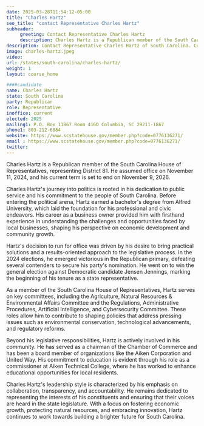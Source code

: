 ```yaml
---
date: 2025-03-28T11:54:12-05:00
title: "Charles Hartz"
seo_title: "contact Representative Charles Hartz"
subheader:
     greeting: Contact Representative Charles Hartz
     description: Charles Hartz is a Republican member of the South Carolina House of Representatives, representing District 81. He assumed office on November 11, 2024, and his current term is set to end on November 9, 2026.
description: Contact Representative Charles Hartz of South Carolina. Contact information for Charles Hartz includes email address, phone number, and mailing address.
image: charles-hartz.jpeg
video:
url: /states/south-carolina/charles-hartz/
weight: 1
layout: course_home

####candidate
name: Charles Hartz
state: South Carolina
party: Republican
role: Representative
inoffice: current
elected: 2025
mailing1: P.O. Box 11867 Room 416D Columbia, SC 29211-1867
phone1: 803-212-6884
website: https://www.scstatehouse.gov/member.php?code=0776136271/
email : https://www.scstatehouse.gov/member.php?code=0776136271/
twitter: 
---
```

Charles Hartz is a Republican member of the South Carolina House of Representatives, representing District 81. He assumed office on November 11, 2024, and his current term is set to end on November 9, 2026.

Charles Hartz's journey into politics is rooted in his dedication to public service and his commitment to the people of South Carolina. Before entering the political arena, Hartz earned a bachelor's degree from Alfred University, which laid the foundation for his professional and civic endeavors. His career as a business owner provided him with firsthand experience in understanding the challenges and opportunities faced by local businesses, shaping his perspective on economic development and community growth.

Hartz's decision to run for office was driven by his desire to bring practical solutions and a results-oriented approach to the legislative process. In the 2024 elections, he emerged victorious in the Republican primary, defeating several contenders to secure his party's nomination. He went on to win the general election against Democratic candidate Jensen Jennings, marking the beginning of his tenure as a state representative.

As a member of the South Carolina House of Representatives, Hartz serves on key committees, including the Agriculture, Natural Resources & Environmental Affairs Committee and the Regulations, Administrative Procedures, Artificial Intelligence, and Cybersecurity Committee. These roles allow him to contribute to shaping policies that address pressing issues such as environmental conservation, technological advancements, and regulatory reforms.

Beyond his legislative responsibilities, Hartz is actively involved in his community. He has served as a chairman of the Chamber of Commerce and has been a board member of organizations like the Aiken Corporation and United Way. His commitment to education is evident through his role as a commissioner at Aiken Technical College, where he has worked to enhance educational opportunities for local residents.

Charles Hartz's leadership style is characterized by his emphasis on collaboration, transparency, and accountability. He remains dedicated to representing the interests of his constituents and ensuring that their voices are heard in the state legislature. With a focus on fostering economic growth, protecting natural resources, and embracing innovation, Hartz continues to work towards building a brighter future for South Carolina.
